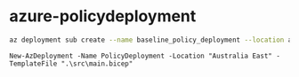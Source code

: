 # azure-policydeployment

```bash
az deployment sub create --name baseline_policy_deployment --location australiaeast --template-file src/main.bicep --subscription <subscriptionId>
```

```PS
New-AzDeployment -Name PolicyDeployment -Location "Australia East" -TemplateFile ".\src\main.bicep"
```